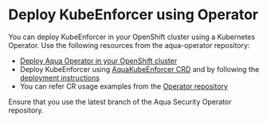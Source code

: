 # Deploy KubeEnforcer using Operator

You can deploy KubeEnforcer in your OpenShift cluster using a Kubernetes Operator. Use the following resources from the aqua-operator repository:

* [Deploy Aqua Operator in your OpenShift cluster](https://github.com/aquasecurity/aqua-operator/blob/6.2.0/docs/DeployOpenShiftOperator.md#deploying-the-aqua-operator)
* Deploy KubeEnforcer using [AquaKubeEnforcer CRD](https://github.com/aquasecurity/aqua-operator/blob/master/deploy/crds/operator_v1alpha1_aquakubeenforcer_cr.yaml) and by following the [deployment instructions](https://github.com/aquasecurity/aqua-operator/blob/6.2.0/docs/DeployOpenShiftOperator.md#deploying-aqua-enterprise-using-custom-resources)
* You can refer CR usage examples from the [Operator repository](https://github.com/aquasecurity/aqua-operator/blob/6.2.0/docs/DeployOpenShiftOperator.md#cr-examples)

Ensure that you use the latest branch of the Aqua Security Operator repository.